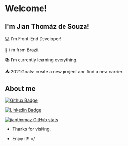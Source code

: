 # Welcome!

## I'm Jian Thomáz de Souza!

:computer: I'm Front-End Developer!

:house_with_garden: I’m from Brazil.

:books: I’m currently learning everything.

:outbox_tray: 2021 Goals: create a new project and find a new carrier.


## About me

[![Github Badge](https://img.shields.io/badge/-Github-000?style=flat-square&logo=Github&logoColor=white&link=https://github.com/jianthomaz)](https://github.com/jianthomaz)

[![Linkedin Badge](https://img.shields.io/badge/-LinkedIn-blue?style=flat-square&logo=Linkedin&logoColor=white&link=https://www.linkedin.com/in/jian-thom%C3%A1z-souza)](https://www.linkedin.com/in/jian-thom%C3%A1z-souza)

[![jianthomaz GitHub stats](https://github-readme-stats.vercel.app/api?username=jianthomaz)](https://github.com/jianthomaz/github-readme-stats)

- Thanks for visiting.

- Enjoy it!! o/
